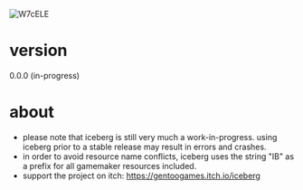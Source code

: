 ![W7cELE](https://user-images.githubusercontent.com/22380735/227091613-aabecd01-d809-48fb-8460-b37691a42afc.png)

# version
0.0.0 (in-progress)

# about
- please note that iceberg is still very much a work-in-progress. using iceberg prior to a stable release may result in errors and crashes.
- in order to avoid resource name conflicts, iceberg uses the string "IB" as a prefix for all gamemaker resources included.
- support the project on itch: https://gentoogames.itch.io/iceberg
